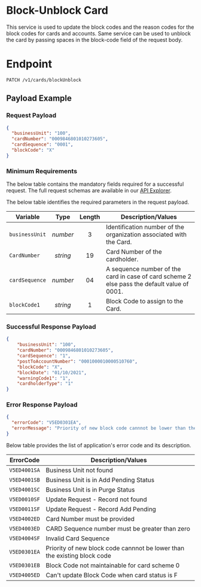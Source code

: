 # Block-Unblock Card

This service is used to update the block codes and the reason codes for the block codes for cards and accounts. Same service can be used to unblock the card by passing spaces in the block-code field of the request body.

# Endpoint
`PATCH /v1/cards/blockUnblock`


## Payload Example


### Request Payload

```json
{
  "businessUnit": "100",
  "cardNumber": "0009846801010273605",
  "cardSequence": "0001",
  "blockCode": "X" 
}
```

### Minimum Requirements
The below table contains the mandatory fields required for a successful request. The full request schemas are available in our [API Explorer](../api/?type=patch&path=/v1/Cards/blockUnblock).

The below table identifies the required parameters in the request payload.

| Variable | Type | Length | Description/Values |
| -------- | :--: | :------------: | ------------------ |
| `businessUnit` | *number* | 3 | Identification number of the organization associated with the Card. |
| `CardNumber` | *string* | 19 | Card Number of the cardholder. | 
| `cardSequence` | *number* | 04 | A sequence number of the card in case of card scheme 2 else pass the default value of 0001. | 
| `blockCode1` | *string* | 1 | Block Code to assign to the Card. |



### Successful Response Payload


```json
{
    "businessUnit": "100",
    "cardNumber": "0009846801010273605",
    "cardSequence": "1",
    "postToAccountNumber": "0001000010000510760",    
    "blockCode": "X",
    "blockDate": "01/10/2021", 
    "warningCode1": "1",
    "cardholderType": "1"
}
```

### Error Response Payload

```json
{
  "errorCode": "V5ED0301EA",
  "errorMessage": "Priority of new block code cannnot be lower than the existing block code"  
}
```
Below table provides the list of application's error code and its description. 

| ErrorCode |  Description/Values |
| --------  | ------------------ |
| `V5ED4001SA` | Business Unit not found |
| `V5ED4001SB` | Business Unit is in Add Pending Status |
| `V5ED4001SC` | Business Unit is in Purge Status |
| `V5ED0010SF` | Update Request - Record not found | 
| `V5ED0011SF` | Update Request - Record Add Pending |
| `V5ED4002ED` | Card Number must be provided | 
| `V5ED4003ED` | CARD Sequence number must be greater than zero |   
| `V5ED4004SF` | Invalid Card Sequence |   
| `V5ED0301EA` | Priority of new block code cannnot be lower than the existing block code |            
| `V5ED0301EB` | Block Code not maintainable for card scheme 0 |
| `V5ED4005ED` | Can't update Block Code when card status is F |  




